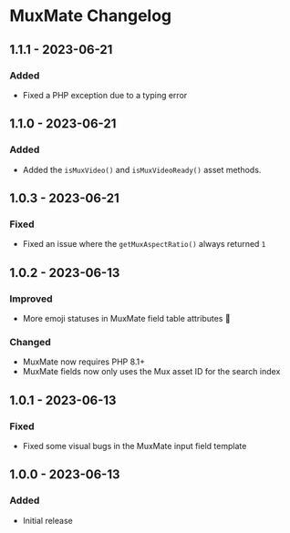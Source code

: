 # MuxMate Changelog

## 1.1.1 - 2023-06-21
### Added  
- Fixed a PHP exception due to a typing error

## 1.1.0 - 2023-06-21
### Added  
- Added the `isMuxVideo()` and `isMuxVideoReady()` asset methods.  

## 1.0.3 - 2023-06-21
### Fixed
- Fixed an issue where the `getMuxAspectRatio()` always returned `1`

## 1.0.2 - 2023-06-13
### Improved
- More emoji statuses in MuxMate field table attributes 🎉
### Changed
- MuxMate now requires PHP 8.1+
- MuxMate fields now only uses the Mux asset ID for the search index

## 1.0.1 - 2023-06-13
### Fixed
- Fixed some visual bugs in the MuxMate input field template

## 1.0.0 - 2023-06-13
### Added
- Initial release
